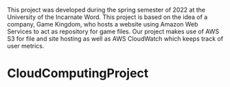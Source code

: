 This project was developed during the spring semester of 2022 at the University of the Incarnate Word. This project is based on the idea of a company, Game Kingdom, who hosts a website using Amazon Web Services to act as repository for game files. Our project makes use of AWS S3 for file and site hosting as well as AWS CloudWatch which keeps track of user metrics.

# CloudComputingProject
